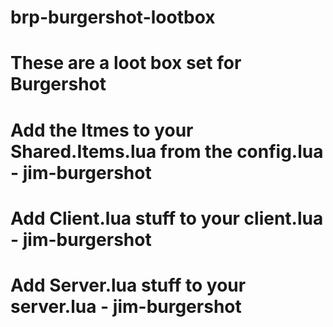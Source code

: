 # brp-burgershot-lootbox

# These are a loot box set for Burgershot

# Add the Itmes to your Shared.Items.lua from the config.lua - jim-burgershot

# Add Client.lua stuff to your client.lua - jim-burgershot

# Add Server.lua stuff to your server.lua - jim-burgershot
